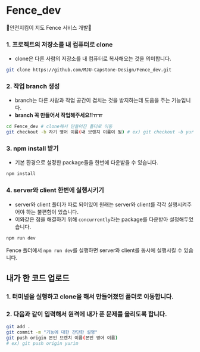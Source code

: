 # Fence_dev
🚧안전지킴이 지도 Fence 서비스 개발🚧


### 1. 프로젝트의 저장소를 내 컴퓨터로 clone

- clone은 다른 사람의 저장소를 내 컴퓨터로 복사해오는 것을 의미합니다.

```sh
git clone https://github.com/MJU-Capstone-Design/Fence_dev.git
```

### 2. 작업 branch 생성

- branch는 다른 사람과 작업 공간이 겹치는 것을 방지하는데 도움을 주는 기능입니다.
- **branch 꼭 만들어서 작업해주세요!!ㅠㅠ**

```sh
cd Fence_dev # clone해서 만들어진 폴더로 이동
git checkout -b 자기 영어 이름(내 브랜치 이름이 됨) # ex) git checkout -b yurim
```

### 3. npm install 받기

- 기본 환경으로 설정한 package들을 한번에 다운받을 수 있습니다.
```sh
npm install
```

### 4. server와 client 한번에 실행시키기

- server와 client 폴더가 따로 되어있어 원래는 server와 client를 각각 실행시켜주어야 하는 불편함이 있습니다.
- 이와같은 점을 해결하기 위해 `concurrently`라는 package를 다운받아 설정해두었습니다.

```sh
npm run dev
```
Fence 폴더에서 `npm run dev`를 실행하면 server와 client를 동시에 실행시킬 수 있습니다.

## 내가 한 코드 업로드

### 1. 터미널을 실행하고 clone을 해서 만들어졌던 폴더로 이동합니다.

### 2. 다음과 같이 입력해서 원격에 내가 푼 문제를 올리도록 합니다.

```sh
git add .
git commit -m "기능에 대한 간단한 설명"
git push origin 본인 브랜치 이름(본인 영어 이름)
# ex) git push origin yurim
```

